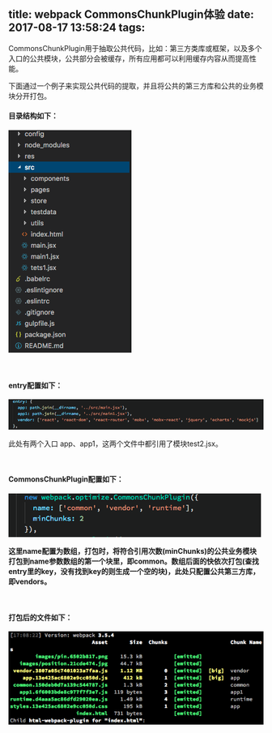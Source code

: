 title: webpack CommonsChunkPlugin体验
date: 2017-08-17 13:58:24
tags:
---

CommonsChunkPlugin用于抽取公共代码，比如：第三方类库或框架，以及多个入口的公共模块，公共部分会被缓存，所有应用都可以利用缓存内容从而提高性能。

下面通过一个例子来实现公共代码的提取，并且将公共的第三方库和公共的业务模块分开打包。

#### 目录结构如下：

![comchunkplugin1](/img/comchunkplugin1.png)

​          



#### entry配置如下：

![comchunkplugin2](/img/comchunkplugin2.png)

此处有两个入口 app、app1，这两个文件中都引用了模块test2.jsx。

​          



#### CommonsChunkPlugin配置如下：

![comchunkplugin3](/img/comchunkplugin3.png)

**这里name配置为数组，打包时，将符合引用次数(minChunks)的公共业务模块打包到name参数数组的第一个块里，即common。数组后面的快依次打包(查找entry里的key，没有找到key的则生成一个空的块)，此处只配置公共第三方库，即vendors。**

​          



#### 打包后的文件如下：

![comchunkplugin4](/img/comchunkplugin4.png)